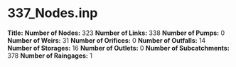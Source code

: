 # 337_Nodes.inp
**Title:** 
**Number of Nodes:** 323
**Number of Links:** 338
**Number of Pumps:** 0
**Number of Weirs:** 31
**Number of Orifices:** 0
**Number of Outfalls:** 14
**Number of Storages:** 16
**Number of Outlets:** 0
**Number of Subcatchments:** 378
**Number of Raingages:** 1
